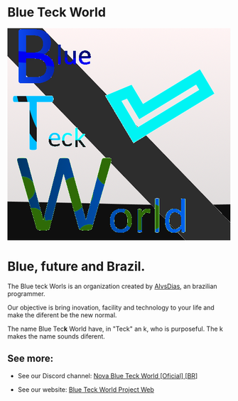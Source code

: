 # Blue Teck World

![AlvsDiasLOGO](https://github.com/Blue-Teck-World/.github/blob/Core/BlueTeckWorldLogo.png?raw=true)

# Blue, future and Brazil.

The Blue teck Worls is an organization created by [AlvsDias](https://github.com/AlvsDias), an brazilian programmer.

Our objective is bring inovation, facility and technology to your life and make the diferent be the new normal.

The name Blue Tec**k** World have, in "Teck" an k, who is purposeful. The k makes the name sounds diferent.

## See more:

 - See our Discord channel:
[Nova Blue Teck World [Oficial] [BR]](https://discord.gg/7Ff9nDdQ)

 - See our website:
 [Blue Teck World Project Web](https://sites.google.com/view/blueteckworld-project-web)
